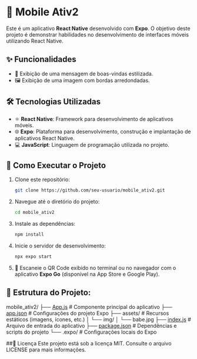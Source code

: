 # 📱 Mobile Ativ2

Este é um aplicativo **React Native** desenvolvido com **Expo**. O objetivo deste projeto é demonstrar habilidades no desenvolvimento de interfaces móveis utilizando React Native.

## ✨ Funcionalidades

- 🎀 Exibição de uma mensagem de boas-vindas estilizada.
- 🖼️ Exibição de uma imagem com bordas arredondadas.

## 🛠️ Tecnologias Utilizadas

- ⚛️ **React Native**: Framework para desenvolvimento de aplicativos móveis.
- 🌐 **Expo**: Plataforma para desenvolvimento, construção e implantação de aplicativos React Native.
- 💻 **JavaScript**: Linguagem de programação utilizada no projeto.

## 🚀 Como Executar o Projeto

1. Clone este repositório:
   ```bash
   git clone https://github.com/seu-usuario/mobile_ativ2.git

2. Navegue até o diretório do projeto:
   ```bash
   cd mobile_ativ2
   ```

3. Instale as dependências:
   ```bash
   npm install
   ```

4. Inicie o servidor de desenvolvimento:
   ```bash
   npx expo start
   ```

5. 📱 Escaneie o QR Code exibido no terminal ou no navegador com o aplicativo **Expo Go** (disponível na App Store e Google Play).

## 📂 Estrutura do Projeto:

mobile_ativ2/
├── [App.js](http://_vscodecontentref_/1)                # Componente principal do aplicativo
├── [app.json](http://_vscodecontentref_/2)              # Configurações do projeto Expo
├── assets/               # Recursos estáticos (imagens, ícones, etc.)
│   └── img/
│       └── babe.jpg
├── [index.js](http://_vscodecontentref_/3)              # Arquivo de entrada do aplicativo
├── [package.json](http://_vscodecontentref_/4)          # Dependências e scripts do projeto
└── .expo/                # Configurações locais do Expo

##📑 Licença
Este projeto está sob a licença MIT. Consulte o arquivo LICENSE para mais informações.
